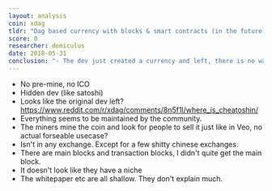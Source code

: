 ```yaml
---
layout: analysis
coin: xdag
tldr: "Dag based currency with blocks & smart contracts (in the future)"
score: 0
researcher: demiculus
date: 2018-05-31
conclusion: "- The dev just created a currency and left, there is no way of market penetration that I see. \n- Since the idea sounds okay and there isn't a lot of technical documentation, I couldn't understand if the idea their Dag system was shit or not so I gave it 0."
---
```


- No pre-mine, no ICO
- Hidden dev (like satoshi)
- Looks like the original dev left? https://www.reddit.com/r/xdag/comments/8n5f1l/where_is_cheatoshin/
- Everything seems to be maintained by the community.
- The miners mine the coin and look for people to sell it just like in Veo, no actual forseable usecase?
- Isn't in any exchange. Except for a few shitty chinese exchanges.
- There are main blocks and transaction blocks, I didn't quite get the main block. 
- It doesn't look like they have a niche
- The whitepaper etc are all shallow. They don't explain much. 